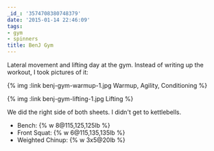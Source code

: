 ```yaml
---
_id_: '3574708380748379'
date: '2015-01-14 22:46:09'
tags:
- gym
- spinners
title: BenJ Gym
---
```


Lateral movement and lifting day at the gym. Instead of writing up the workout, I took pictures of it:

{% img :link benj-gym-warmup-1.jpg Warmup, Agility, Conditioning %}

{% img :link benj-gym-lifting-1.jpg Lifting %}

We did the right side of both sheets. I didn't get to kettlebells.

- Bench: {% w 8@115,125,125lb %}
- Front Squat: {% w 6@115,135,135lb %}
- Weighted Chinup: {% w 3x5@20lb %}
